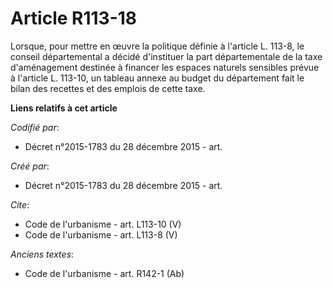 # Article R113-18

Lorsque, pour mettre en œuvre la politique définie à l'article L. 113-8, le conseil départemental a décidé d'instituer la
part départementale de la taxe d'aménagement destinée à financer les espaces naturels sensibles prévue à l'article L. 113-10,
un tableau annexe au budget du département fait le bilan des recettes et des emplois de cette taxe.

**Liens relatifs à cet article**

_Codifié par_:

  - Décret n°2015-1783 du 28 décembre 2015 - art.

_Créé par_:

  - Décret n°2015-1783 du 28 décembre 2015 - art.

_Cite_:

  - Code de l'urbanisme - art. L113-10 (V)
  - Code de l'urbanisme - art. L113-8 (V)

_Anciens textes_:

  - Code de l'urbanisme - art. R142-1 (Ab)
